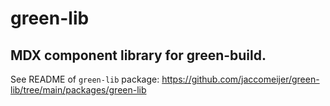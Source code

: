 # green-lib

## MDX component library for green-build.

See README of `green-lib` package: https://github.com/jaccomeijer/green-lib/tree/main/packages/green-lib
